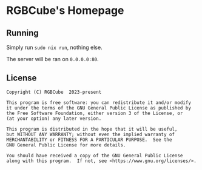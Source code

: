 # RGBCube's Homepage

## Running

Simply run `sudo nix run`, nothing else.

The server will be ran on `0.0.0.0:80`.

## License

```
Copyright (C) RGBCube  2023-present

This program is free software: you can redistribute it and/or modify
it under the terms of the GNU General Public License as published by
the Free Software Foundation, either version 3 of the License, or
(at your option) any later version.

This program is distributed in the hope that it will be useful,
but WITHOUT ANY WARRANTY; without even the implied warranty of
MERCHANTABILITY or FITNESS FOR A PARTICULAR PURPOSE.  See the
GNU General Public License for more details.

You should have received a copy of the GNU General Public License
along with this program.  If not, see <https://www.gnu.org/licenses/>.
```
